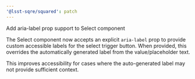 ```yaml
---
'@lsst-sqre/squared': patch
---
```


Add aria-label prop support to Select component

The Select component now accepts an explicit `aria-label` prop to provide custom accessible labels for the select trigger button. When provided, this overrides the automatically generated label from the value/placeholder text.

This improves accessibility for cases where the auto-generated label may not provide sufficient context.
